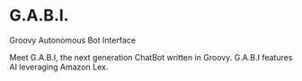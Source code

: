 # G.A.B.I.

Groovy Autonomous Bot Interface

Meet G.A.B.I, the next generation ChatBot written in Groovy.  G.A.B.I features AI leveraging Amazon Lex.